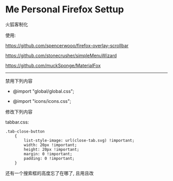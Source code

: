 # Me Personal Firefox Settup
 火狐客制化

使用:

https://github.com/spencerwooo/firefox-overlay-scrollbar

https://github.com/stonecrusher/simpleMenuWizard

https://github.com/muckSponge/MaterialFox

-----

禁用下列内容

+ @import "global/global.css"; 

+ @import "icons/icons.css";

修改下列内容

tabbar.css: 

    .tab-close-button
        {
            list-style-image: url(close-tab.svg) !important;
            width: 20px !important;
            height: 20px !important;
            margin: 0 !important;
            padding: 0 !important;
        }

还有一个搜索框的高度忘了在哪了, 且用且改